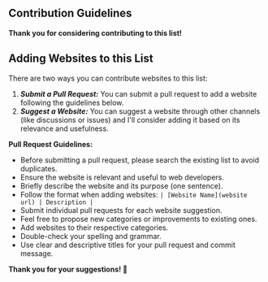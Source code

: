 ## Contribution Guidelines

**Thank you for considering contributing to this list!**

## Adding Websites to this List

There are two ways you can contribute websites to this list:

1. ***Submit a Pull Request:***  You can submit a pull request to add a website following the guidelines below.
2. ***Suggest a Website:***  You can suggest a website through other channels (like discussions or issues) and I'll consider adding it based on its relevance and usefulness.

**Pull Request Guidelines:**

- Before submitting a pull request, please search the existing list to avoid duplicates.
- Ensure the website is relevant and useful to web developers.
- Briefly describe the website and its purpose (one sentence).
- Follow the format when adding websites:
  ```| [Website Name](website url) | Description |```
- Submit individual pull requests for each website suggestion. 
- Feel free to propose new categories or improvements to existing ones. 
- Add websites to their respective categories.
- Double-check your spelling and grammar.
- Use clear and descriptive titles for your pull request and commit message.

**Thank you for your suggestions! 🖤** 
